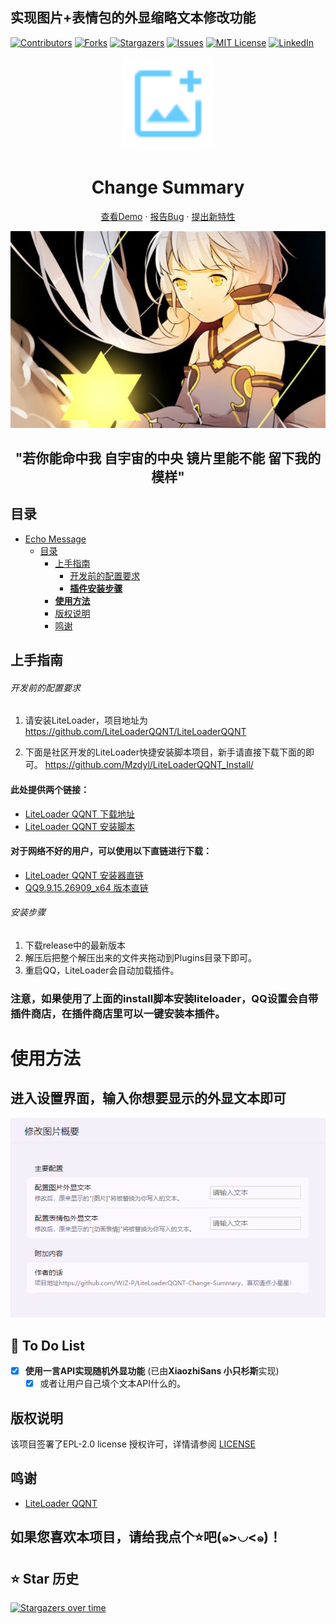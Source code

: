 ## 实现图片+表情包的外显缩略文本修改功能

<!-- PROJECT SHIELDS -->



<p align="center" style="margin-left: 50%">

[![Contributors][contributors-shield]][contributors-url]
[![Forks][forks-shield]][forks-url]
[![Stargazers][stars-shield]][stars-url]
[![Issues][issues-shield]][issues-url]
[![MIT License][license-shield]][license-url]
[![LinkedIn][linkedin-shield]][linkedin-url]

</p>

<!-- PROJECT LOGO -->

<p align="center">
  <a href="https://github.com/WJZ-P/LiteLoaderQQNT-Change-Summary">
    <img src="src/assests/icon.svg" alt="Logo" width="150" height="150" style="color: #66ccff;margin: 0">
  </a>
  <h1 align="center">Change Summary</h1>
  <p align="center">
    <a href="https://github.com/WJZ-P/LiteLoaderQQNT-Change-Summary">查看Demo</a>
    ·
    <a href="https://github.com/WJZ-P/LiteLoaderQQNT-Change-Summary/issues">报告Bug</a>
    ·
    <a href="https://github.com/WJZ-P/LiteLoaderQQNT-Change-Summary/issues">提出新特性</a>
  </p>
</p>

<p align="center">
  <a href="https://www.bilibili.com/video/BV1Zs411z79y">
    <img src="src/assests/markdown/尘降.jpg" alt="尘降">
  </a>
</p>
<h2 align="center">"若你能命中我
自宇宙的中央
镜片里能不能
留下我的模样"
</h2>

## 目录

- [Echo Message](#projectname)
    - [目录](#目录)
        - [上手指南](#上手指南)
            - [开发前的配置要求](#开发前的配置要求)
            - [**插件安装步骤**](#安装步骤)
        - [**使用方法**](#使用方法)
        - [版权说明](#版权说明)
        - [鸣谢](#鸣谢)

## 上手指南

###### 开发前的配置要求

1. 请安装LiteLoader，项目地址为 https://github.com/LiteLoaderQQNT/LiteLoaderQQNT

2. 下面是社区开发的LiteLoader快捷安装脚本项目，新手请直接下载下面的即可。
   https://github.com/Mzdyl/LiteLoaderQQNT_Install/

#### 此处提供两个链接：

- [LiteLoader QQNT 下载地址](https://github.com/LiteLoaderQQNT/LiteLoaderQQNT/releases)
- [LiteLoader QQNT 安装脚本](https://github.com/Mzdyl/LiteLoaderQQNT_Install/releases)

#### 对于网络不好的用户，可以使用以下直链进行下载：

- [LiteLoader QQNT 安装器直链][LL-installer-link]
- [QQ9.9.15.26909_x64 版本直链][oldQQ-download-link]

###### 安装步骤

1. 下载release中的最新版本
2. 解压后把整个解压出来的文件夹拖动到Plugins目录下即可。
3. 重启QQ，LiteLoader会自动加载插件。

### 注意，如果使用了上面的install脚本安装liteloader，QQ设置会自带插件商店，在插件商店里可以一键安装本插件。

# 使用方法

## 进入设置界面，输入你想要显示的外显文本即可

<p align="center">
  <a>
    <img src="src/assests/markdown/instuction.png" alt="聊天界面" style="width: 600px">
  </a>
</p>

## 📝 To Do List

- [x] **使用一言API实现随机外显功能** (已由**XiaozhiSans 小只杉斯**实现)
   - [x] 或者让用户自己填个文本API什么的。

## 版权说明

该项目签署了EPL-2.0 license
授权许可，详情请参阅 [LICENSE](https://github.com/WJZ-P/LiteLoaderQQNT-Change-Summary/blob/main/LICENSE)

## 鸣谢

- [LiteLoader QQNT](https://github.com/LiteLoaderQQNT/LiteLoaderQQNT?tab=readme-ov-file)


## 如果您喜欢本项目，请给我点个⭐吧(๑>◡<๑)！

## ⭐ Star 历史

[![Stargazers over time](https://starchart.cc/WJZ-P/LiteLoaderQQNT-Change-Summary.svg?variant=adaptive)](https://starchart.cc/WJZ-P/LiteLoaderQQNT-Change-Summary)
<!-- links -->

[your-project-path]:WJZ-P/LiteLoaderQQNT-Change-Summary

[contributors-shield]: https://img.shields.io/github/contributors/WJZ-P/LiteLoaderQQNT-Change-Summary.svg?style=flat-square

[contributors-url]: https://github.com/WJZ-P/LiteLoaderQQNT-Change-Summary/graphs/contributors

[forks-shield]: https://img.shields.io/github/forks/WJZ-P/LiteLoaderQQNT-Change-Summary.svg?style=flat-square

[forks-url]: https://github.com/WJZ-P/LiteLoaderQQNT-Change-Summary/network/members

[stars-shield]: https://img.shields.io/github/stars/WJZ-P/LiteLoaderQQNT-Change-Summary.svg?style=flat-square

[stars-url]: https://github.com/WJZ-P/LiteLoaderQQNT-Change-Summary/stargazers

[issues-shield]: https://img.shields.io/github/issues/WJZ-P/LiteLoaderQQNT-Change-Summary.svg?style=flat-square

[issues-url]: https://img.shields.io/github/issues/WJZ-P/LiteLoaderQQNT-Change-Summary.svg

[license-shield]: https://img.shields.io/github/license/WJZ-P/LiteLoaderQQNT-Change-Summary.svg?style=flat-square

[license-url]: https://github.com/WJZ-P/LiteLoaderQQNT-Change-Summary/blob/main/LICENSE

[linkedin-shield]: https://img.shields.io/badge/-LinkedIn-black.svg?style=flat-square&logo=linkedin&colorB=555

[linkedin-url]: https://linkedin.com/in/shaojintian

[oldQQ-download-link]:https://plat-sh-community-prod-upload-ugc.oss-cn-shanghai.aliyuncs.com/upload/2024/09/24/437001026/70ba06146cc3817109214d56dd280e95_5952845132396831848.jpg

[LL-installer-link]:https://plat-sh-community-prod-upload-ugc.oss-cn-shanghai.aliyuncs.com/upload/2024/09/24/437001026/cc9702b90653ca48f4fd5222636bb527_2445931754753249733.jpg

